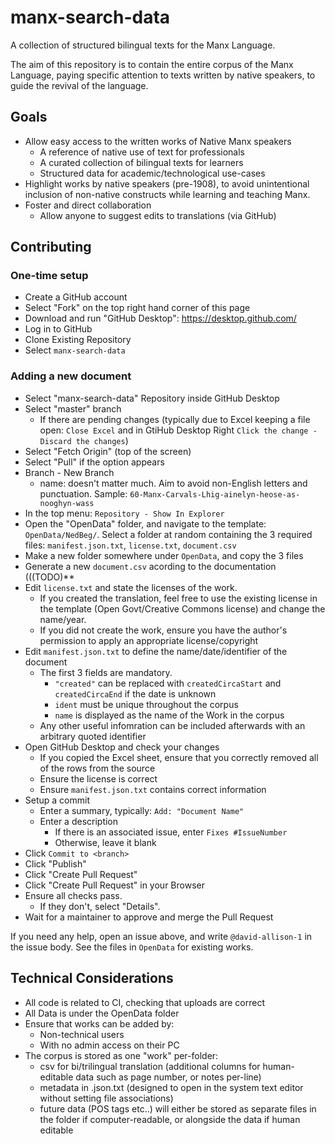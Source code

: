 # manx-search-data

A collection of structured bilingual texts for the Manx Language. 

The aim of this repository is to contain the entire corpus of the Manx Language, paying specific attention to texts written by native speakers, to guide the revival of the language.

## Goals

* Allow easy access to the written works of Native Manx speakers
  * A reference of native use of text for professionals
  * A curated collection of bilingual texts for learners
  * Structured data for academic/technological use-cases
* Highlight works by native speakers (pre-1908), to avoid unintentional inclusion of non-native constructs while learning and teaching Manx.
* Foster and direct collaboration 
  * Allow anyone to suggest edits to translations (via GitHub)

## Contributing

### One-time setup

* Create a GitHub account
* Select "Fork" on the top right hand corner of this page
* Download and run "GitHub Desktop": https://desktop.github.com/
* Log in to GitHub
* Clone Existing Repository
* Select `manx-search-data`

### Adding a new document

* Select "manx-search-data" Repository inside GitHub Desktop
* Select "master" branch
  * If there are pending changes (typically due to Excel keeping a file open: `Close Excel` and in GtiHub Desktop Right `Click the change - Discard the changes`)
* Select "Fetch Origin" (top of the screen)
* Select "Pull" if the option appears
* Branch - New Branch
   * name: doesn't matter much. Aim to avoid non-English letters and punctuation. Sample: `60-Manx-Carvals-Lhig-ainelyn-heose-as-nooghyn-wass`
* In the top menu: `Repository - Show In Explorer`
* Open the "OpenData" folder, and navigate to the template: `OpenData/NedBeg/`. Select a folder at random containing the 3 required files: `manifest.json.txt`, `license.txt`, `document.csv`
* Make a new folder somewhere under `OpenData`, and copy the 3 files
* Generate a new `document.csv` acording to the documentation (((TODO)**
* Edit `license.txt` and state the licenses of the work. 
   * If you created the translation, feel free to use the existing license in the template (Open Govt/Creative Commons license) and change the name/year. 
   * If you did not create the work, ensure you have the author's permission to apply an appropriate license/copyright
* Edit `manifest.json.txt` to define the name/date/identifier of the document
   * The first 3 fields are mandatory. 
     * `"created"` can be replaced with `createdCircaStart` and `createdCircaEnd` if the date is unknown
     * `ident` must be unique throughout the corpus
     * `name` is displayed as the name of the Work in the corpus
   * Any other useful infomration can be included afterwards with an arbitrary quoted identifier
* Open GitHub Desktop and check your changes
   * If you copied the Excel sheet, ensure that you correctly removed all of the rows from the source
   * Ensure the license is correct
   * Ensure `manifest.json.txt` contains correct information
* Setup a commit
  * Enter a summary, typically: `Add: "Document Name"`
  * Enter a description
    * If there is an associated issue, enter `Fixes #IssueNumber`
    * Otherwise, leave it blank
* Click `Commit to <branch>`
* Click "Publish"
* Click "Create Pull Request"
* Click "Create Pull Request" in your Browser
* Ensure all checks pass. 
  * If they don't, select "Details". 
* Wait for a maintainer to approve and merge the Pull Request

If you need any help, open an issue above, and write `@david-allison-1` in the issue body. See the files in `OpenData` for existing works.

## Technical Considerations

* All code is related to CI, checking that uploads are correct
* All Data is under the OpenData folder
* Ensure that works can be added by:
   * Non-technical users
   * With no admin access on their PC
* The corpus is stored as one "work" per-folder: 
    * csv for bi/trilingual translation (additional columns for human-editable data such as page number, or notes per-line)
    * metadata in .json.txt (designed to open in the system text editor without setting file associations)
    * future data (POS tags etc..) will either be stored as separate files in the folder if computer-readable, or alongside the data if human editable